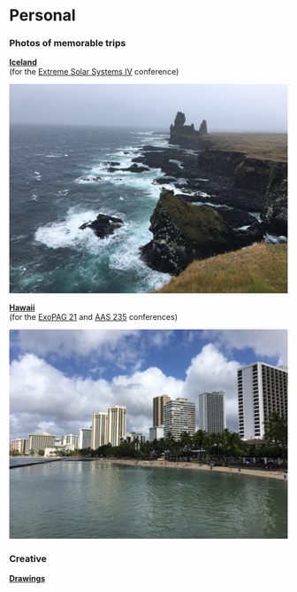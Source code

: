 # Personal

### Photos of memorable trips

[**Iceland**](https://hematthi.github.io/personal/iceland.html)  
(for the [Extreme Solar Systems IV](https://sites.northwestern.edu/iceland2019/) conference)
<center><img src="/personal/photos_iceland/Snaefellsnes_coast2.JPG" alt="Snaefellsnes coast" width="800"/></center> 


[**Hawaii**](https://hematthi.github.io/personal/hawaii.html)  
(for the [ExoPAG 21](https://exoplanets.nasa.gov/exep/events/292/exopag-21/) and [AAS 235](https://aas.org/meetings/aas235) conferences)
<center><img src="/personal/photos_hawaii/Waikiki_beach1.JPG" alt="Waikiki beach" width="800"/></center> 



### Creative

[**Drawings**](https://hematthi.github.io/personal/drawings.html)
